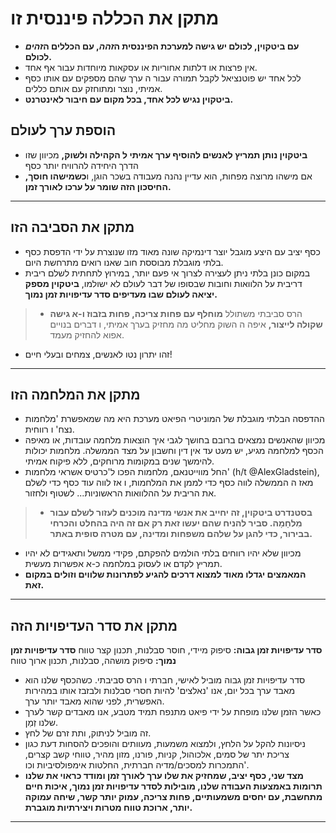 # מתקן את הכללה פיננסית זו
* **עם ביטקוין, לכולם יש גישה למערכת הפיננסית ה*זהה*, עם הכללים ה*זהים* לכולם.**
* אין פרצות או דלתות אחוריות או עסקאות מיוחדות
עבור אף אחד.
* לכל אחד יש פוטנציאל לקבל תמורה עבור ה
ערך שהם מספקים עם אותו כסף אמיתי,
נוצר ומתוחזק עם אותם כללים.
* **ביטקוין נגיש לכל אחד, בכל מקום עם
חיבור לאינטרנט.**

## הוספת ערך לעולם
* **ביטקוין נותן תמריץ לאנשים להוסיף ערך אמיתי ל
הקהילה ולשוק,** מכיוון שזו הדרך היחידה
להרוויח יותר כסף
* אם מישהו מרוצה מפחות, הוא עדיין נהנה מעבודה בשכר הוגן, ו**כשמישהו חוסך, החיסכון הזה שומר על ערכו לאורך זמן.**

---
## מתקן את הסביבה הזו
* כסף יציב עם היצע מוגבל יוצר
דינמיקה שונה מאוד מזו שנוצרת על ידי
הדפסת כסף בלתי מוגבלת מבוססת חוב שאנו
רואים מתרחשת היום.
* במקום כונן בלתי ניתן לעצירה לצרוך אי פעם
יותר, במירוץ לתחתית לשלם
ריבית דריבית על הלוואות וחובות
שבסופו של דבר לעולם לא ישולמו, **ביטקוין
מספק יציאה לעולם שבו מעדיפים סדר עדיפויות זמן נמוך.**
>* הרס סביבתי משתולל **מוחלף
עם פחות צריכה, פחות בזבוז ו-א
גישה שקולה לייצור,** איפה ה
השוק מחליט מה מחזיק בערך אמיתי, ו
דברים בנויים אפוא להחזיק מעמד.
* זהו יתרון נטו לאנשים, צמחים ובעלי חיים!
---
## מתקן את המלחמה הזו
* ההדפסה הבלתי מוגבלת של המוניטרי הפיאט
מערכת היא מה שמאפשרת 'מלחמות נצח' ו
רווחית.
* מכיוון שהאנשים נמצאים ברובם בחושך לגבי איך
הוצאות מלחמה עובדות, או מאיפה הכסף למלחמה
מגיע, יש מעט עד אין דין וחשבון על
מצד הממשלה. מלחמות יכולות להימשך
שנים במקומות מרוחקים, ללא פיקוח אמיתי.
* החל מווייטנאם, מלחמות הפכו ל'כרטיס אשראי
מלחמות' (h/t @AlexGladstein), מאז ה
הממשלה לווה כסף כדי לממן את המלחמות, ו
אז לווה עוד כסף כדי לשלם את הריבית על
ההלוואות הראשוניות... לשטוף ולחזור.
>* **בסטנדרט ביטקוין, זה יחייב את
אנשי מדינה מוכנים לעזור לשלם עבור
מִלחָמָה. סביר להניח שהם יעשו זאת רק אם זה היה
בהחלט והכרחי בבירור, כדי להגן על שלהם
משפחות ומדינה, עם מטרה סופית באתר.**
* מכיוון שלא יהיו רווחים בלתי הולמים להפקתם,
פקידי ממשל ותאגידים לא יהיו
תמריץ לקדם או לעסוק במלחמה כ-א
אפשרות מעשית.
* **המאמצים יגדלו מאוד למצוא דרכים
להגיע לפתרונות שלווים וזולים במקום זאת.**
---
## מתקן את סדר העדיפויות הזה

**סדר עדיפויות זמן גבוה:** סיפוק מיידי, חוסר סבלנות,
תכנון קצר טווח
**סדר עדיפויות זמן נמוך:** סיפוק מושהה, סבלנות,
תכנון ארוך טווח

* סדר עדיפויות זמן גבוה מוביל לאישי, חברתי ו
הרס סביבתי. כשהכסף שלנו הוא
מאבד ערך בכל יום, אנו 'נאלצים' להיות
חסרי סבלנות ולבזבז אותו במהירות האפשרית,
לפני שהוא מאבד יותר ערך.
* כאשר הזמן שלנו מופחת על ידי פיאט מתנפח תמיד
מטבע, אנו מאבדים קשר לערך שלנו
זְמַן.
* זה מוביל לניתוק, ותת זרם
של לחץ.
* ניסיונות להקל על הלחץ, ולמצוא משמעות,
מעוותים והופכים להסחות דעת כגון
צריכת יתר של סמים, אלכוהול, קניות,
פורנו, מזון מהיר, טווחי קשב קצרים, התמכרות
למסכים/מדיה חברתית, החלטות אימפולסיביות וכו'.
* **מצד שני, כסף יציב, שמחזיק את שלו
ערך לאורך זמן ומודד כראוי את שלנו
תרומות באמצעות העבודה שלנו, מובילות לסדר עדיפויות זמן נמוך, איכות חיים מתחשבת, עם
יחסים משמעותיים, פחות צריכה, עמוק יותר
קשר, שיחה עמוקה יותר, ארוכת טווח
מטרות ויצירתיות מוגברת.**
---
